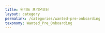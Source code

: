 ```yaml
---
title: 원티드 프리온보딩
layout: category
permalink: /categories/wanted-pre-onboarding
taxonomy: Wanted_Pre_Onboarding
---
```

